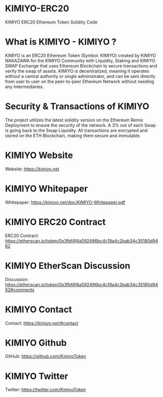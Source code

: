 # KIMIYO-ERC20
KIMIYO ERC20 Ethereum Token Solidity Code

# What is KIMIYO - KIMIYO ?
KIMIYO is an ERC20 Ethereum Token (Symbol: KIMIYO) created by KIMIYO NAKAZAWA for the KIMIYO Community with Liquidity, Staking and KIMIYO SWAP Exchange that uses Ethereum Blockchain to secure transactions and verify the swap of assets.
KIMIYO is decentralized, meaning it operates without a central authority or single administrator, and can be sent directly from user to user on the peer-to-peer Ethereum Network without needing any intermediaries.

# Security & Transactions of KIMIYO
The project utilizes the latest solidity version on the Ethereum Remix Deployment to ensure the security of the network.
A 3% out of each Swap is going back to the Swap Liquidity. All transactions are encrypted and stored on the ETH Blockchain, making them secure and immutable.

# KIMIYO Website
Website: https://kimiyo.net

# KIMIYO Whitepaper
Whitepaper: https://kimiyo.net/doc/KIMIYO-Whitepaper.pdf

# KIMIYO ERC20 Contract
ERC20 Contract: https://etherscan.io/token/0x3fbf4f4a592496bc4c19a4c2bab34c35180d9462

# KIMIYO EtherScan Discussion
Discussion: https://etherscan.io/token/0x3fbf4f4a592496bc4c19a4c2bab34c35180d9462#comments

# KIMIYO Contact
Contact: https://kimiyo.net/#contact

# KIMIYO Github
GitHub: https://github.com/KimiyoToken

# KIMIYO Twitter
Twitter: https://twitter.com/KimiyoToken
